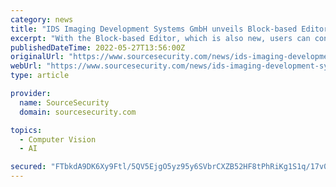```yaml
---
category: news
title: "IDS Imaging Development Systems GmbH unveils Block-based Editor to enable users to create Vision Apps without programming knowledge"
excerpt: "With the Block-based Editor, which is also new, users can configure their own programme sequences with AI image processing functions, such as object recognition or classification, without any programming knowledge. Users create simple sequences in a few ..."
publishedDateTime: 2022-05-27T13:56:00Z
originalUrl: "https://www.sourcesecurity.com/news/ids-imaging-development-systems-gmbh-block-based-editor-users-vision-apps-programming-knowledge-co-12175-ga-npr.1653641379.html"
webUrl: "https://www.sourcesecurity.com/news/ids-imaging-development-systems-gmbh-block-based-editor-users-vision-apps-programming-knowledge-co-12175-ga-npr.1653641379.html"
type: article

provider:
  name: SourceSecurity
  domain: sourcesecurity.com

topics:
  - Computer Vision
  - AI

secured: "FTbkdA9DK6Xy9Ftl/5QV5EjgO5yz95y6SVbrCXZB52HF8tPhRiKg1S1q/17v0b2kSWFfDY+OATMVgBVhwEniK29j6WFJnbrQSaUgyszngzhHBitv3k29rmPyNM2PKqURelfqau36ZXKAgCtcnbzyS1Haw0jglmE4Sb+D3psj0xSABwTxyJtoaASHG3BY0e8JPE54xwDcHJkfHlPNzhQB7pUkZ+l3Z/SY9KyVOVYWUpIw2FD9wNXyHu/GMMv5PkyxBUKcBWqyO7NUz9dS1zAAnnvt0lKNg4MK0YLxMej+nJO662MVTjQBrcGa8WJ1ncgjvNUa+PRvmgM6KiiPnr9rf+2wGQX4/UTNE02hOfxF6A8=;yGjZ/zCIneV4MLoItBz1nw=="
---
```


